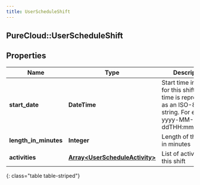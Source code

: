 ```yaml
---
title: UserScheduleShift
---
```

## PureCloud::UserScheduleShift

## Properties

|Name | Type | Description | Notes|
|------------ | ------------- | ------------- | -------------|
| **start_date** | **DateTime** | Start time in UTC for this shift. Date time is represented as an ISO-8601 string. For example: yyyy-MM-ddTHH:mm:ss.SSSZ | [optional] |
| **length_in_minutes** | **Integer** | Length of this shift in minutes | [optional] |
| **activities** | [**Array&lt;UserScheduleActivity&gt;**](UserScheduleActivity.html) | List of activities in this shift | [optional] |
{: class="table table-striped"}


